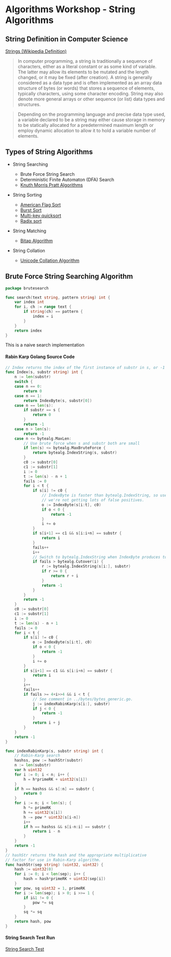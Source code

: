 # Algorithms Workshop - String Algorithms

## String Definition in Computer Science

[Strings (Wikipedia Definition)](https://en.wikipedia.org/wiki/String_%28computer_science%29)

> In computer programming, a string is traditionally a sequence of characters, either as a literal constant or as some kind of variable. The latter may allow its elements to be mutated and the length changed, or it may be fixed (after creation). A string is generally considered as a data type and is often implemented as an array data structure of bytes (or words) that stores a sequence of elements, typically characters, using some character encoding. String may also denote more general arrays or other sequence (or list) data types and structures.

> Depending on the programming language and precise data type used, a variable declared to be a string may either cause storage in memory to be statically allocated for a predetermined maximum length or employ dynamic allocation to allow it to hold a variable number of elements.

## Types of String Algorithms

* String Searching
    * Brute Force String Search
    * Deterministic Finite Automaton (DFA) Search
    * [Knuth Morris Pratt Algorithms](https://en.wikipedia.org/wiki/Knuth%E2%80%93Morris%E2%80%93Pratt_algorithm)

* String Sorting
    * [American Flag Sort](https://en.wikipedia.org/wiki/American_flag_sort)
    * [Burst Sort](https://en.wikipedia.org/wiki/Burstsort)
    * [Multi-key quicksort](https://en.wikipedia.org/wiki/Multi-key_quicksort)
    * [Radix sort](https://en.wikipedia.org/wiki/Radix_sort)

* String Matching
    * [Bitap Algorithm](https://en.wikipedia.org/wiki/Bitap_algorithm)

* String Collation
    * [Unicode Collation Algorithm](https://en.wikipedia.org/wiki/Unicode_collation_algorithm)

## Brute Force String Searching Algorithm

```go
package brutesearch

func search(text string, pattern string) int {
	var index int
	for i, ch := range text {
		if string(ch) == pattern {
			index = i
		}
	}
	return index
}
```

This is a naive search implementation

#### Rabin Karp Golang Source Code

```go
// Index returns the index of the first instance of substr in s, or -1 if substr is not present in s.
func Index(s, substr string) int {
	n := len(substr)
	switch {
	case n == 0:
		return 0
	case n == 1:
		return IndexByte(s, substr[0])
	case n == len(s):
		if substr == s {
			return 0
		}
		return -1
	case n > len(s):
		return -1
	case n <= bytealg.MaxLen:
		// Use brute force when s and substr both are small
		if len(s) <= bytealg.MaxBruteForce {
			return bytealg.IndexString(s, substr)
		}
		c0 := substr[0]
		c1 := substr[1]
		i := 0
		t := len(s) - n + 1
		fails := 0
		for i < t {
			if s[i] != c0 {
				// IndexByte is faster than bytealg.IndexString, so use it as long as
				// we're not getting lots of false positives.
				o := IndexByte(s[i:t], c0)
				if o < 0 {
					return -1
				}
				i += o
			}
			if s[i+1] == c1 && s[i:i+n] == substr {
				return i
			}
			fails++
			i++
			// Switch to bytealg.IndexString when IndexByte produces too many false positives.
			if fails > bytealg.Cutover(i) {
				r := bytealg.IndexString(s[i:], substr)
				if r >= 0 {
					return r + i
				}
				return -1
			}
		}
		return -1
	}
	c0 := substr[0]
	c1 := substr[1]
	i := 0
	t := len(s) - n + 1
	fails := 0
	for i < t {
		if s[i] != c0 {
			o := IndexByte(s[i:t], c0)
			if o < 0 {
				return -1
			}
			i += o
		}
		if s[i+1] == c1 && s[i:i+n] == substr {
			return i
		}
		i++
		fails++
		if fails >= 4+i>>4 && i < t {
			// See comment in ../bytes/bytes_generic.go.
			j := indexRabinKarp(s[i:], substr)
			if j < 0 {
				return -1
			}
			return i + j
		}
	}
	return -1
}

func indexRabinKarp(s, substr string) int {
	// Rabin-Karp search
	hashss, pow := hashStr(substr)
	n := len(substr)
	var h uint32
	for i := 0; i < n; i++ {
		h = h*primeRK + uint32(s[i])
	}
	if h == hashss && s[:n] == substr {
		return 0
	}
	for i := n; i < len(s); {
		h *= primeRK
		h += uint32(s[i])
		h -= pow * uint32(s[i-n])
		i++
		if h == hashss && s[i-n:i] == substr {
			return i - n
		}
	}
	return -1
}
// hashStr returns the hash and the appropriate multiplicative
// factor for use in Rabin-Karp algorithm.
func hashStr(sep string) (uint32, uint32) {
	hash := uint32(0)
	for i := 0; i < len(sep); i++ {
		hash = hash*primeRK + uint32(sep[i])
	}
	var pow, sq uint32 = 1, primeRK
	for i := len(sep); i > 0; i >>= 1 {
		if i&1 != 0 {
			pow *= sq
		}
		sq *= sq
	}
	return hash, pow
}
```

#### String Search Test Run 

[String Search Test](https://github.com/jbelmont/algorithms-workshop/blob/master/stringAlgorithms/brutesearch/search_test.go)